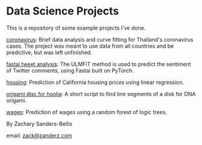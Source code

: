 # Data Science Projects
This is a repository of some example projects I've done. 

[coronavirus](coronavirus): Brief data analysis and curve fitting for Thailand's coronavirus cases. The project was meant to use data from all countries and be predictive, but was left unfinished.

[fastai tweet analysis](fastai_tweet_analysis): The ULMFiT method is used to predict the sentiment of Twitter comments, using Fastai built on PyTorch. 

[housing](housing): Prediction of California housing prices using linear regression.

[origami disc for hoolia](origami_disc_for_hoolia): A short script to find line segments of a disk for DNA origami.

[wages](wages): Prediction of wages using a random forest of logic trees.

By Zachary Sanders-Bellis

email: zack@zanderz.com
